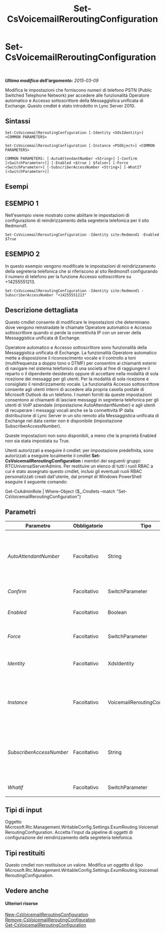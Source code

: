 ﻿---
title: Set-CsVoicemailReroutingConfiguration
TOCTitle: Set-CsVoicemailReroutingConfiguration
ms:assetid: c16a0d47-318b-46e4-991c-e4842403dbe3
ms:mtpsurl: https://technet.microsoft.com/it-it/library/Gg412948(v=OCS.15)
ms:contentKeyID: 49301856
ms.date: 08/24/2015
mtps_version: v=OCS.15
ms.translationtype: HT
---

# Set-CsVoicemailReroutingConfiguration

 

_**Ultima modifica dell'argomento:** 2015-03-09_

Modifica le impostazioni che forniscono numeri di telefono PSTN (Public Switched Telephone Network) per accedere alle funzionalità Operatore automatico e Accesso sottoscrittore della Messaggistica unificata di Exchange. Questo cmdlet è stato introdotto in Lync Server 2010.

## Sintassi

    Set-CsVoicemailReroutingConfiguration [-Identity <XdsIdentity>] <COMMON PARAMETERS>

    Set-CsVoicemailReroutingConfiguration [-Instance <PSObject>] <COMMON PARAMETERS>

    COMMON PARAMETERS: [-AutoAttendantNumber <String>] [-Confirm [<SwitchParameter>]] [-Enabled <$true | $false>] [-Force <SwitchParameter>] [-SubscriberAccessNumber <String>] [-WhatIf [<SwitchParameter>]]

## Esempi

## ESEMPIO 1

Nell'esempio viene mostrato come abilitare le impostazioni di configurazione di reindirizzamento della segreteria telefonica per il sito Redmond1.

    Set-CsVoicemailReroutingConfiguration -Identity site:Redmond1 -Enabled $True

## ESEMPIO 2

In questo esempio vengono modificate le impostazioni di reindirizzamento della segreteria telefonica che si riferiscono al sito Redmond1 configurando il numero di telefono per la funzione Accesso sottoscrittore su +14255551213.

    Set-CsVoicemailReroutingConfiguration -Identity site:Redmond1 -SubscriberAccessNumber "+14255551213"

## Descrizione dettagliata

Questo cmdlet consente di modificare le impostazioni che determinano dove vengono reinstradate le chiamate Operatore automatico e Accesso sottoscrittore quando si perde la connettività IP con un server della Messaggistica unificata di Exchange.

Operatore automatico e Accesso sottoscrittore sono funzionalità della Messaggistica unificata di Exchange. La funzionalità Operatore automatico mette a disposizione il riconoscimento vocale e il controllo a toni (multifrequenza a doppio tono o DTMF) per consentire ai chiamanti esterni di navigare nel sistema telefonico di una società al fine di raggiungere il reparto o il dipendente desiderato oppure di accettare nella modalità di sola ricezione dei messaggi per gli utenti. Per la modalità di sola ricezione è consigliato il reindirizzamento vocale. La funzionalità Accesso sottoscrittore consente agli utenti interni di accedere alla propria casella postale di Microsoft Outlook da un telefono. I numeri forniti da queste impostazioni consentono ai chiamanti di lasciare messaggi in segreteria telefonica per gli utenti di VoIP aziendale (impostazione AutoAttendantNumber) e agli utenti di recuperare i messaggi vocali anche se la connettività IP dalla distribuzione di Lync Server in un sito remoto alla Messaggistica unificata di Exchange nel data center non è disponibile (impostazione SubscriberAccessNumber).

Queste impostazioni non sono disponibili, a meno che la proprietà Enabled non sia stata impostata su True.

Utenti autorizzati a eseguire il cmdlet: per impostazione predefinita, sono autorizzati a eseguire localmente il cmdlet **Set-CsVoicemailReroutingConfiguration** i membri dei seguenti gruppi: RTCUniversalServerAdmins. Per restituire un elenco di tutti i ruoli RBAC a cui è stato assegnato questo cmdlet, inclusi gli eventuali ruoli RBAC personalizzati creati dall'utente, dal prompt di Windows PowerShell eseguire il seguente comando:

Get-CsAdminRole | Where-Object {$\_.Cmdlets –match "Set-CsVoicemailReroutingConfiguration"}

## Parametri


<table>
<colgroup>
<col style="width: 25%" />
<col style="width: 25%" />
<col style="width: 25%" />
<col style="width: 25%" />
</colgroup>
<thead>
<tr class="header">
<th>Parametro</th>
<th>Obbligatorio</th>
<th>Tipo</th>
<th>Descrizione</th>
</tr>
</thead>
<tbody>
<tr class="odd">
<td><p><em>AutoAttendantNumber</em></p></td>
<td><p>Facoltativo</p></td>
<td><p>String</p></td>
<td><p>Il numero di telefono di Operatore automatico a cui devono essere reinstradati i tentativi di registrazione di messaggi nella segreteria telefonica.</p>
<p>Il numero fornito a questo parametro deve essere un LineUri di un oggetto contatto esistente.</p>
<p>Il valore deve essere un numero che inizia con cifre da 1 a 9 preceduto, a propria scelta, da un segno più (+), seguito da un numero qualsiasi di cifre.</p></td>
</tr>
<tr class="even">
<td><p><em>Confirm</em></p></td>
<td><p>Facoltativo</p></td>
<td><p>SwitchParameter</p></td>
<td><p>Viene visualizzata una richiesta di conferma prima di eseguire il comando.</p></td>
</tr>
<tr class="odd">
<td><p><em>Enabled</em></p></td>
<td><p>Facoltativo</p></td>
<td><p>Boolean</p></td>
<td><p>Indica se i tentativi di accesso alla segreteria telefonica devono essere reinstradati attraverso la rete PSTN in caso di connettività IP non attiva.</p></td>
</tr>
<tr class="even">
<td><p><em>Force</em></p></td>
<td><p>Facoltativo</p></td>
<td><p>SwitchParameter</p></td>
<td><p>Elimina qualsiasi richiesta di conferma che, in caso contrario, sarebbe visualizzata prima di effettuare le modifiche.</p></td>
</tr>
<tr class="odd">
<td><p><em>Identity</em></p></td>
<td><p>Facoltativo</p></td>
<td><p>XdsIdentity</p></td>
<td><p>L'identificatore univoco della configurazione che si desidera modificare. Per questo cmdlet, l'identità sarà Global o Site:&lt;nome sito&gt;, dove &lt;nome sito&gt; è il nome del sito a cui sono applicate le impostazioni.</p></td>
</tr>
<tr class="even">
<td><p><em>Instance</em></p></td>
<td><p>Facoltativo</p></td>
<td><p>VoicemailReroutingConfiguration</p></td>
<td><p>Consente di passare al cmdlet un riferimento a un oggetto anziché impostare singoli valori di parametro.</p>
<p>Questo oggetto deve essere di tipo Microsoft.Rtc.Management.WritableConfig.Settings.ExumRouting.VoicemailReroutingConfiguration, che può essere recuperato chiamando il cmdlet <strong>Get-CsVoicemailReroutingConfiguration</strong>.</p></td>
</tr>
<tr class="odd">
<td><p><em>SubscriberAccessNumber</em></p></td>
<td><p>Facoltativo</p></td>
<td><p>String</p></td>
<td><p>Il numero di Accesso sottoscrittore a cui devono essere reinstradati i tentativi di recupero di messaggi di segreteria telefonica.</p>
<p>Il numero fornito a questo parametro deve essere un LineUri di un oggetto contatto esistente.</p>
<p>Il valore deve essere un numero che inizia con cifre da 1 a 9 preceduto, a propria scelta, da un segno più (+), seguito da un numero qualsiasi di cifre.</p></td>
</tr>
<tr class="even">
<td><p><em>WhatIf</em></p></td>
<td><p>Facoltativo</p></td>
<td><p>SwitchParameter</p></td>
<td><p>Descrive ciò che accadrebbe se si eseguisse il comando senza eseguirlo realmente.</p></td>
</tr>
</tbody>
</table>


## Tipi di input

Oggetto Microsoft.Rtc.Management.WritableConfig.Settings.ExumRouting.VoicemailReroutingConfiguration. Accetta l'input da pipeline di oggetti di configurazione del reindirizzamento della segreteria telefonica.

## Tipi restituiti

Questo cmdlet non restituisce un valore. Modifica un oggetto di tipo Microsoft.Rtc.Management.WritableConfig.Settings.ExumRouting.VoicemailReroutingConfiguration.

## Vedere anche

#### Ulteriori risorse

[New-CsVoicemailReroutingConfiguration](new-csvoicemailreroutingconfiguration.md)  
[Remove-CsVoicemailReroutingConfiguration](remove-csvoicemailreroutingconfiguration.md)  
[Get-CsVoicemailReroutingConfiguration](get-csvoicemailreroutingconfiguration.md)

